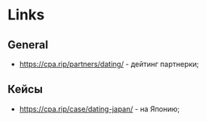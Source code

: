 # Links

## General

- https://cpa.rip/partners/dating/ - дейтинг партнерки;

## Кейсы

- https://cpa.rip/case/dating-japan/ - на Японию;